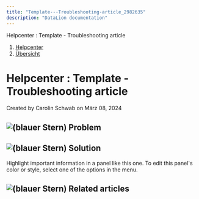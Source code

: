 ```yaml
---
title: "Template---Troubleshooting-article_2982635"
description: "DataLion documentation"
---
```


Helpcenter : Template - Troubleshooting article  

1.  [Helpcenter](index.html)
2.  [Übersicht](2982609.html)

# Helpcenter : Template - Troubleshooting article

Created by Carolin Schwab on März 08, 2024

## ![(blauer Stern)](/img/1f914.png) Problem

## ![(blauer Stern)](/img/1f331.png) Solution

Highlight important information in a panel like this one. To edit this panel's color or style, select one of the options in the menu.

## ![(blauer Stern)](/img/1f4ce.png) Related articles